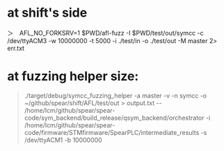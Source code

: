 # at shift's side
＞　AFL_NO_FORKSRV=1 $PWD/afl-fuzz -I $PWD/test/out/symcc -c /dev/ttyACM3 -w 10000000 -t 5000 -i ./test/in -o ./test/out -M master 2> err.txt

# at fuzzing helper size:
> ./target/debug/symcc_fuzzing_helper -a master -v -n symcc -o ~/github/spear/shift/AFL/test/out > output.txt -- /home/lcm/github/spear/spear-code/sym_backend/build_release/qsym_backend/orchestrator -i /home/lcm/github/spear/spear-code/firmware/STMfirmware/SpearPLC/intermediate_results -s /dev/ttyACM1 -b 10000000
